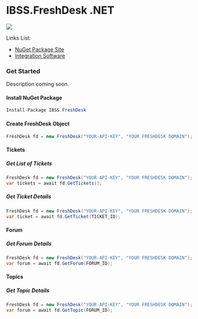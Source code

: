 # IBSS.FreshDesk .NET

<a href="https://ci.appveyor.com/project/syron/ibss-freshdesk" target="_blank"><img src="https://ci.appveyor.com/api/projects/status/w0vft5yxfndhekcb?svg=true" /></a>



Links List:

* [NuGet Package Site](https://www.nuget.org/packages/IBSS.FreshDesk/)
* [Integration Software](http://www.integrationsoftware.se/)


### Get Started
Description coming soon.

#### Install NuGet Package
```C#
Install-Package IBSS.FreshDesk
```

#### Create FreshDesk Object
```C#
FreshDesk fd = new FreshDesk("YOUR-API-KEY", "YOUR FRESHDESK DOMAIN");
```

#### Tickets

##### Get List of Tickets
```C#
FreshDesk fd = new FreshDesk("YOUR-API-KEY", "YOUR FRESHDESK DOMAIN");
var tickets = await fd.GetTickets();
```

##### Get Ticket Details
```C#
FreshDesk fd = new FreshDesk("YOUR-API-KEY", "YOUR FRESHDESK DOMAIN");
var ticket = await fd.GetTicket(TICKET_ID);
```

#### Forum

##### Get Forum Details
```C#
FreshDesk fd = new FreshDesk("YOUR-API-KEY", "YOUR FRESHDESK DOMAIN");
var forum = await fd.GetForum(FORUM_ID);
```

#### Topics

##### Get Topic Details
```C#
FreshDesk fd = new FreshDesk("YOUR-API-KEY", "YOUR FRESHDESK DOMAIN");
var forum = await fd.GetTopic(FORUM_ID);
```

